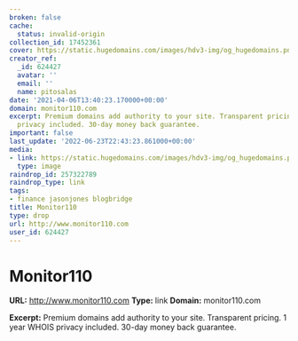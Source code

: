 ```yaml
---
broken: false
cache:
  status: invalid-origin
collection_id: 17452361
cover: https://static.hugedomains.com/images/hdv3-img/og_hugedomains.png
creator_ref:
  _id: 624427
  avatar: ''
  email: ''
  name: pitosalas
date: '2021-04-06T13:40:23.170000+00:00'
domain: monitor110.com
excerpt: Premium domains add authority to your site. Transparent pricing. 1 year WHOIS
  privacy included. 30-day money back guarantee.
important: false
last_update: '2022-06-23T22:43:23.861000+00:00'
media:
- link: https://static.hugedomains.com/images/hdv3-img/og_hugedomains.png
  type: image
raindrop_id: 257322789
raindrop_type: link
tags:
- finance jasonjones blogbridge
title: Monitor110
type: drop
url: http://www.monitor110.com
user_id: 624427
---
```


# Monitor110

**URL:** http://www.monitor110.com
**Type:** link
**Domain:** monitor110.com

**Excerpt:** Premium domains add authority to your site. Transparent pricing. 1 year WHOIS privacy included. 30-day money back guarantee.
